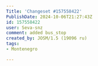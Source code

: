 ```yaml
---
Title: 'Changeset #157558422'
PublishDate: 2024-10-06T21:27:43Z
id: 157558422
user: Seva-snz
comment: added bus_stop
created_by: JOSM/1.5 (19096 ru)
tags:
- Montenegro

---
```


